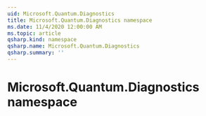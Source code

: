 ```yaml
---
uid: Microsoft.Quantum.Diagnostics
title: Microsoft.Quantum.Diagnostics namespace
ms.date: 11/4/2020 12:00:00 AM
ms.topic: article
qsharp.kind: namespace
qsharp.name: Microsoft.Quantum.Diagnostics
qsharp.summary: ''
---
```


# Microsoft.Quantum.Diagnostics namespace



